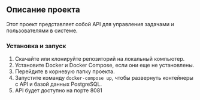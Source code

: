 ## Описание проекта

Этот проект представляет собой API для управления задачами и пользователями в системе.

### Установка и запуск

1.  Скачайте или клонируйте репозиторий на локальный компьютер.
2.  Установите Docker и Docker Compose, если они еще не установлены.
3.  Перейдите в корневую папку проекта.
4.  Запустите команду `docker-compose up`, чтобы развернуть контейнеры с API и базой данных PostgreSQL.
5.  API будет доступно на порте 8081
